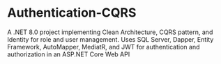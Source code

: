 # Authentication-CQRS
A .NET 8.0 project implementing Clean Architecture, CQRS pattern, and Identity for role and user management. Uses SQL Server, Dapper, Entity Framework, AutoMapper, MediatR, and JWT for authentication and authorization in an ASP.NET Core Web API
